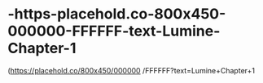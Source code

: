 # -https-placehold.co-800x450-000000-FFFFFF-text-Lumine-Chapter-1
(https://placehold.co/800x450/000000 /FFFFFF?text=Lumine+Chapter+1

